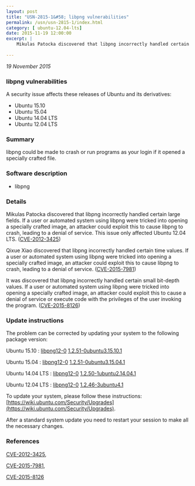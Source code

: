 ```yaml
---
layout: post
title: "USN-2815-1&#58; libpng vulnerabilities"
permalink: /usn/usn-2815-1/index.html
category: [ ubuntu-12.04-lts]
date: 2015-11-19 12:00:00
excerpt: |
    Mikulas Patocka discovered that libpng incorrectly handled certain large fields. If a user or automated system using libpng were tricked into opening a specially crafted image, an attacker could exploit this to cause libpng to crash, leading to a denial of service. This issue only affected Ubuntu 12.04 LTS. ([CVE-2012-3425](http://people.ubuntu.com/~ubuntu-security/cve/CVE-2012-3425))
    
--- 
```

 
 

*19 November 2015*

### libpng vulnerabilities

A security issue affects these releases of Ubuntu and its derivatives:

* Ubuntu 15.10
* Ubuntu 15.04
* Ubuntu 14.04 LTS
* Ubuntu 12.04 LTS

### Summary

libpng could be made to crash or run programs as your login if it opened a specially crafted file.

### Software description

* libpng 

### Details

Mikulas Patocka discovered that libpng incorrectly handled certain large fields. If a user or automated system using libpng were tricked into opening a specially crafted image, an attacker could exploit this to cause libpng to crash, leading to a denial of service. This issue only affected Ubuntu 12.04 LTS. ([CVE-2012-3425](http://people.ubuntu.com/~ubuntu-security/cve/CVE-2012-3425))

Qixue Xiao discovered that libpng incorrectly handled certain time values. If a user or automated system using libpng were tricked into opening a specially crafted image, an attacker could exploit this to cause libpng to crash, leading to a denial of service. ([CVE-2015-7981](http://people.ubuntu.com/~ubuntu-security/cve/CVE-2015-7981))

It was discovered that libpng incorrectly handled certain small bit-depth values. If a user or automated system using libpng were tricked into opening a specially crafted image, an attacker could exploit this to cause a denial of service or execute code with the privileges of the user invoking the program. ([CVE-2015-8126](http://people.ubuntu.com/~ubuntu-security/cve/CVE-2015-8126)) 

### Update instructions

The problem can be corrected by updating your system to the following package version:

Ubuntu 15.10
 : [libpng12-0](https://launchpad.net/ubuntu/+source/libpng) <span> [1.2.51-0ubuntu3.15.10.1](https://launchpad.net/ubuntu/+source/libpng/1.2.51-0ubuntu3.15.10.1) </span> 

Ubuntu 15.04
 : [libpng12-0](https://launchpad.net/ubuntu/+source/libpng) <span> [1.2.51-0ubuntu3.15.04.1](https://launchpad.net/ubuntu/+source/libpng/1.2.51-0ubuntu3.15.04.1) </span> 

Ubuntu 14.04 LTS
 : [libpng12-0](https://launchpad.net/ubuntu/+source/libpng) <span> [1.2.50-1ubuntu2.14.04.1](https://launchpad.net/ubuntu/+source/libpng/1.2.50-1ubuntu2.14.04.1) </span> 

Ubuntu 12.04 LTS
 : [libpng12-0](https://launchpad.net/ubuntu/+source/libpng) <span> [1.2.46-3ubuntu4.1](https://launchpad.net/ubuntu/+source/libpng/1.2.46-3ubuntu4.1) </span> 

To update your system, please follow these instructions: [https://wiki.ubuntu.com/Security/Upgrades](https://wiki.ubuntu.com/Security/Upgrades).

After a standard system update you need to restart your session to make all the necessary changes. 

### References

 
 [CVE-2012-3425](http://people.ubuntu.com/~ubuntu-security/cve/CVE-2012-3425), 

 [CVE-2015-7981](http://people.ubuntu.com/~ubuntu-security/cve/CVE-2015-7981), 

 [CVE-2015-8126](http://people.ubuntu.com/~ubuntu-security/cve/CVE-2015-8126)
 

